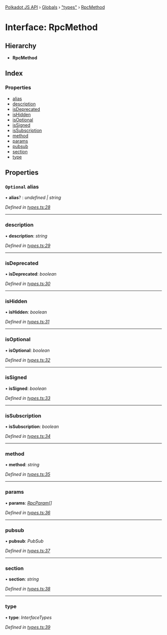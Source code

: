 [Polkadot JS API](../README.md) › [Globals](../globals.md) › ["types"](../modules/_types_.md) › [RpcMethod](_types_.rpcmethod.md)

# Interface: RpcMethod

## Hierarchy

* **RpcMethod**

## Index

### Properties

* [alias](_types_.rpcmethod.md#optional-alias)
* [description](_types_.rpcmethod.md#description)
* [isDeprecated](_types_.rpcmethod.md#isdeprecated)
* [isHidden](_types_.rpcmethod.md#ishidden)
* [isOptional](_types_.rpcmethod.md#isoptional)
* [isSigned](_types_.rpcmethod.md#issigned)
* [isSubscription](_types_.rpcmethod.md#issubscription)
* [method](_types_.rpcmethod.md#method)
* [params](_types_.rpcmethod.md#params)
* [pubsub](_types_.rpcmethod.md#pubsub)
* [section](_types_.rpcmethod.md#section)
* [type](_types_.rpcmethod.md#type)

## Properties

### `Optional` alias

• **alias**? : *undefined | string*

*Defined in [types.ts:28](https://github.com/polkadot-js/api/blob/e601ae27a1/packages/type-jsonrpc/src/types.ts#L28)*

___

###  description

• **description**: *string*

*Defined in [types.ts:29](https://github.com/polkadot-js/api/blob/e601ae27a1/packages/type-jsonrpc/src/types.ts#L29)*

___

###  isDeprecated

• **isDeprecated**: *boolean*

*Defined in [types.ts:30](https://github.com/polkadot-js/api/blob/e601ae27a1/packages/type-jsonrpc/src/types.ts#L30)*

___

###  isHidden

• **isHidden**: *boolean*

*Defined in [types.ts:31](https://github.com/polkadot-js/api/blob/e601ae27a1/packages/type-jsonrpc/src/types.ts#L31)*

___

###  isOptional

• **isOptional**: *boolean*

*Defined in [types.ts:32](https://github.com/polkadot-js/api/blob/e601ae27a1/packages/type-jsonrpc/src/types.ts#L32)*

___

###  isSigned

• **isSigned**: *boolean*

*Defined in [types.ts:33](https://github.com/polkadot-js/api/blob/e601ae27a1/packages/type-jsonrpc/src/types.ts#L33)*

___

###  isSubscription

• **isSubscription**: *boolean*

*Defined in [types.ts:34](https://github.com/polkadot-js/api/blob/e601ae27a1/packages/type-jsonrpc/src/types.ts#L34)*

___

###  method

• **method**: *string*

*Defined in [types.ts:35](https://github.com/polkadot-js/api/blob/e601ae27a1/packages/type-jsonrpc/src/types.ts#L35)*

___

###  params

• **params**: *[RpcParam](_types_.rpcparam.md)[]*

*Defined in [types.ts:36](https://github.com/polkadot-js/api/blob/e601ae27a1/packages/type-jsonrpc/src/types.ts#L36)*

___

###  pubsub

• **pubsub**: *PubSub*

*Defined in [types.ts:37](https://github.com/polkadot-js/api/blob/e601ae27a1/packages/type-jsonrpc/src/types.ts#L37)*

___

###  section

• **section**: *string*

*Defined in [types.ts:38](https://github.com/polkadot-js/api/blob/e601ae27a1/packages/type-jsonrpc/src/types.ts#L38)*

___

###  type

• **type**: *InterfaceTypes*

*Defined in [types.ts:39](https://github.com/polkadot-js/api/blob/e601ae27a1/packages/type-jsonrpc/src/types.ts#L39)*
